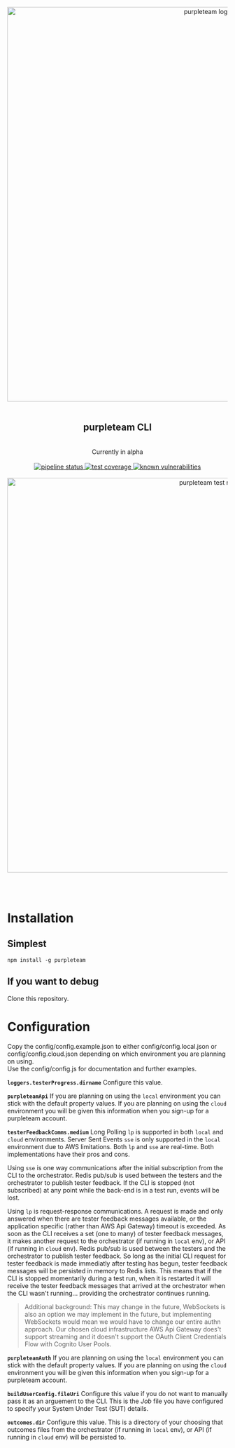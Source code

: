 <div align="center">
  <br/>
  <a href="https://purpleteam-labs.com" title="purpleteam">
    <img width=900px src="https://gitlab.com/purpleteam-labs/purpleteam/raw/master/assets/images/purpleteam-banner.png" alt="purpleteam logo">
  </a>
  <br/>
  <br/>
  <h2>purpleteam CLI</h2><br/>
    Currently in alpha
  <br/><br/>

  <a href="https://gitlab.com/purpleteam-labs/purpleteam/commits/master" title="pipeline status">
     <img src="https://gitlab.com/purpleteam-labs/purpleteam/badges/master/pipeline.svg" alt="pipeline status">
  </a>

  <a href="https://gitlab.com/purpleteam-labs/purpleteam/commits/master" title="test coverage">
     <img src="https://gitlab.com/purpleteam-labs/purpleteam/badges/master/coverage.svg" alt="test coverage">
  </a>

  <a href="https://snyk.io/test/github/purpleteam-labs/purpleteam?targetFile=package.json" title="known vulnerabilities">
    <img src="https://snyk.io/test/github/purpleteam-labs/purpleteam/badge.svg?targetFile=package.json" alt="known vulnerabilities"/>
  </a>
  <br/><br/>
  <a href="https://purpleteam-labs.com" title="purpleteam">
    <img width=900px src="https://gitlab.com/purpleteam-labs/purpleteam/uploads/2101d9c56556f77490c696fb4d39c742/EndOfTestRun.png" alt="purpleteam test run">
  </a>

<br/><br/>
</div>

# Installation

## Simplest

`npm install -g purpleteam`

## If you want to debug

Clone this repository.

# Configuration

Copy the config/config.example.json to either config/config.local.json or config/config.cloud.json depending on which environment you are planning on using.  
Use the config/config.js for documentation and further examples.  

**`loggers.testerProgress.dirname`** Configure this value.

**`purpleteamApi`** If you are planning on using the `local` environment you can stick with the default property values. If you are planning on using the `cloud` environment you will be given this information when you sign-up for a purpleteam account.

**`testerFeedbackComms.medium`** Long Polling `lp` is supported in both `local` and `cloud` environments. Server Sent Events `sse` is only supported in the `local` environment due to AWS limitations. Both `lp` and `sse` are real-time. Both implementations have their pros and cons.

Using `sse` is one way communications after the initial subscription from the CLI to the orchestrator. Redis pub/sub is used between the testers and the orchestrator to publish tester feedback. If the CLI is stopped (not subscribed) at any point while the back-end is in a test run, events will be lost.

Using `lp` is request-response communications. A request is made and only answered when there are tester feedback messages available, or the application specific (rather than AWS Api Gateway) timeout is exceeded. As soon as the CLI receives a set (one to many) of tester feedback messages, it makes another request to the orchestrator (if running in `local` env), or API (if running in `cloud` env). Redis pub/sub is used between the testers and the orchestrator to publish tester feedback. So long as the initial CLI request for tester feedback is made immediatly after testing has begun, tester feedback messages will be persisted in memory to Redis lists. This means that if the CLI is stopped momentarily during a test run, when it is restarted it will receive the tester feedback messages that arrived at the orchestrator when the CLI wasn't running... providing the orchestrator continues running.

> Additional background: This may change in the future, WebSockets is also an option we may implement in the future, but implementing WebSockets would mean we would have to change our entire authn approach. Our chosen cloud infrastructure AWS Api Gateway does't support streaming and it doesn't support the OAuth Client Credentials Flow with Cognito User Pools.

**`purpleteamAuth`** If you are planning on using the `local` environment you can stick with the default property values. If you are planning on using the `cloud` environment you will be given this information when you sign-up for a purpleteam account.

**`buildUserConfig.fileUri`** Configure this value if you do not want to manually pass it as an arguement to the CLI. This is the _Job_ file you have configured to specify your System Under Test (SUT) details.

**`outcomes.dir`** Configure this value. This is a directory of your choosing that outcomes files from the orchestrator (if running in `local` env), or API (if running in `cloud` env) will be persisted to.
